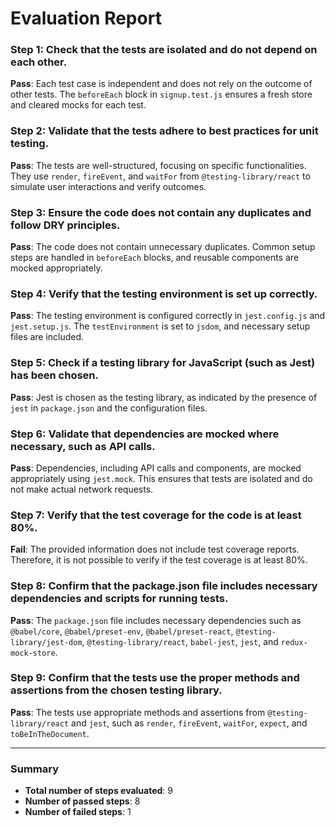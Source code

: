 # Evaluation Report

### Step 1: Check that the tests are isolated and do not depend on each other.
**Pass**: Each test case is independent and does not rely on the outcome of other tests. The `beforeEach` block in `signup.test.js` ensures a fresh store and cleared mocks for each test.

### Step 2: Validate that the tests adhere to best practices for unit testing.
**Pass**: The tests are well-structured, focusing on specific functionalities. They use `render`, `fireEvent`, and `waitFor` from `@testing-library/react` to simulate user interactions and verify outcomes.

### Step 3: Ensure the code does not contain any duplicates and follow DRY principles.
**Pass**: The code does not contain unnecessary duplicates. Common setup steps are handled in `beforeEach` blocks, and reusable components are mocked appropriately.

### Step 4: Verify that the testing environment is set up correctly.
**Pass**: The testing environment is configured correctly in `jest.config.js` and `jest.setup.js`. The `testEnvironment` is set to `jsdom`, and necessary setup files are included.

### Step 5: Check if a testing library for JavaScript (such as Jest) has been chosen.
**Pass**: Jest is chosen as the testing library, as indicated by the presence of `jest` in `package.json` and the configuration files.

### Step 6: Validate that dependencies are mocked where necessary, such as API calls.
**Pass**: Dependencies, including API calls and components, are mocked appropriately using `jest.mock`. This ensures that tests are isolated and do not make actual network requests.

### Step 7: Verify that the test coverage for the code is at least 80%.
**Fail**: The provided information does not include test coverage reports. Therefore, it is not possible to verify if the test coverage is at least 80%.

### Step 8: Confirm that the package.json file includes necessary dependencies and scripts for running tests.
**Pass**: The `package.json` file includes necessary dependencies such as `@babel/core`, `@babel/preset-env`, `@babel/preset-react`, `@testing-library/jest-dom`, `@testing-library/react`, `babel-jest`, `jest`, and `redux-mock-store`.

### Step 9: Confirm that the tests use the proper methods and assertions from the chosen testing library.
**Pass**: The tests use appropriate methods and assertions from `@testing-library/react` and `jest`, such as `render`, `fireEvent`, `waitFor`, `expect`, and `toBeInTheDocument`.

---

### Summary
- **Total number of steps evaluated**: 9
- **Number of passed steps**: 8
- **Number of failed steps**: 1